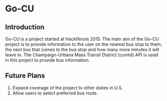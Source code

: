 # Go-CU
## Introduction
Go-CU is a project started at HackIllinois 2015. The main aim of the Go-CU project is to provide information to the user on the nearest bus stop to them, the next bus that comes to the bus stop and how many more minutes it will leave in. The Champaign-Urbana Mass Transit District (cumtd) API is used in this project to provide bus information.

## Future Plans
1. Expand coverage of the project to other states in U.S.
2. Allow users to select preferred bus route.
